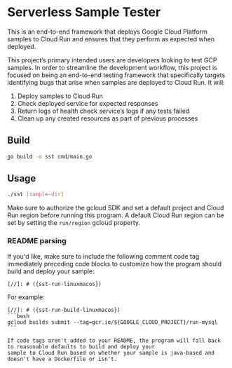 # Serverless Sample Tester

This is an end-to-end framework that deploys Google Cloud Platform samples to
Cloud Run and ensures that they perform as expected when deployed.

This project’s primary intended users are developers looking to test GCP
samples. In order to streamline the development workflow, this project is
focused on being an end-to-end testing framework that specifically targets
identifying bugs that arise when samples are deployed to Cloud Run. It will:

1. Deploy samples to Cloud Run
1. Check deployed service for expected responses
1. Return logs of health check service’s logs if any tests failed
1. Clean up any created resources as part of previous processes

## Build

```bash
go build -o sst cmd/main.go
```

## Usage

```bash
./sst [sample-dir]
```

Make sure to authorize the gcloud SDK and set a default project and Cloud Run region before running this program. A
default Cloud Run region can be set by setting the `run/region` gcloud property.

### README parsing
If you'd like, make sure to include the following comment code tag immediately preceding code blocks to customize how
the program should build and deploy your sample:

```text
[//]: # ({sst-run-linuxmacos})
```

For example:
````text
[//]: # ({sst-run-build-linuxmacos})
```bash
gcloud builds submit --tag=gcr.io/${GOOGLE_CLOUD_PROJECT}/run-mysql
```

If code tags aren't added to your README, the program will fall back to reasonable defaults to build and deploy your
sample to Cloud Run based on whether your sample is java-based and doesn't have a Dockerfile or isn't.
